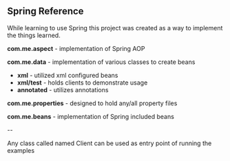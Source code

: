 **Spring Reference**
---

While learning to use Spring this project was created as a way to implement the things learned.

**com.me.aspect** - implementation of Spring AOP

**com.me.data** - implementation of various classes to create beans  
  * **xml** - utilized xml configured beans  
  * **xml/test** - holds clients to demonstrate usage  
  * **annotated** - utilizes annotations   

**com.me.properties** - designed to hold any/all property files 

**com.me.beans** - implementation of Spring included beans

--

Any class called named Client can be used as entry point of running the examples
